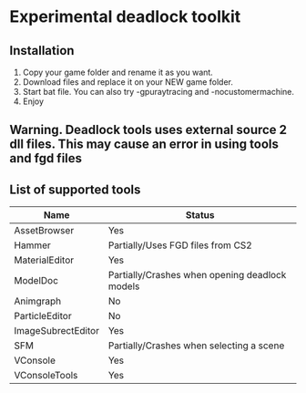 # Experimental deadlock toolkit
## Installation
1. Copy your game folder and rename it as you want.
2. Download files and replace it on your NEW game folder.
3. Start bat file. You can also try -gpuraytracing and -nocustomermachine.
4. Enjoy
   
## Warning. Deadlock tools uses external source 2 dll files. This may cause an error in using tools and fgd files

## List of supported tools
Name               | Status
-------------------|----------------------
AssetBrowser       | Yes
Hammer             | Partially/Uses FGD files from CS2
MaterialEditor     | Yes
ModelDoc           | Partially/Crashes when opening deadlock models
Animgraph          | No
ParticleEditor     | No
ImageSubrectEditor | Yes
SFM                | Partially/Crashes when selecting a scene
VConsole           | Yes
VConsoleTools      | Yes
